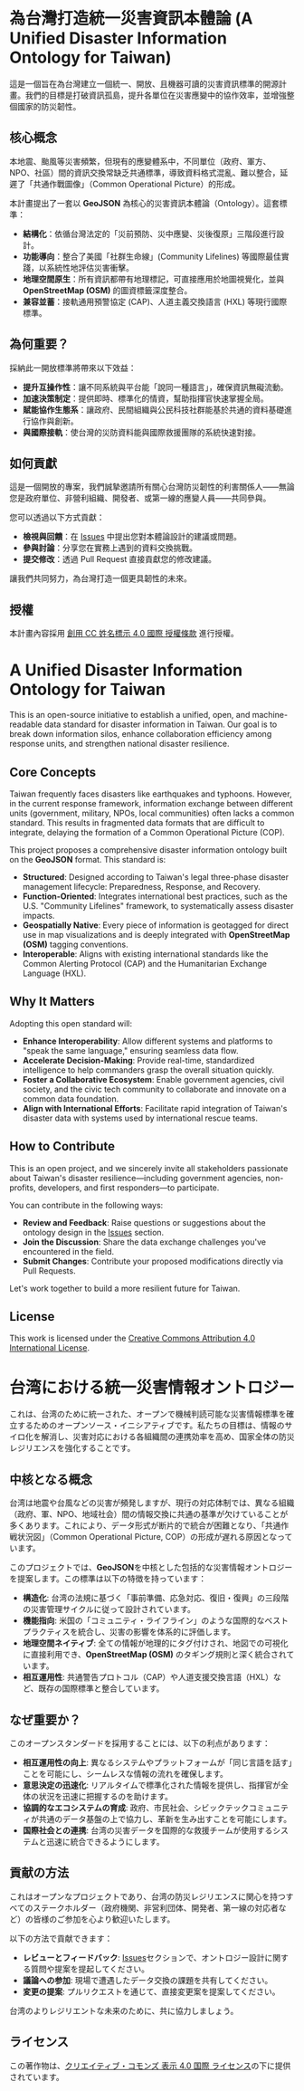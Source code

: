 # 為台灣打造統一災害資訊本體論 (A Unified Disaster Information Ontology for Taiwan)

這是一個旨在為台灣建立一個統一、開放、且機器可讀的災害資訊標準的開源計畫。我們的目標是打破資訊孤島，提升各單位在災害應變中的協作效率，並增強整個國家的防災韌性。

## 核心概念

本地震、颱風等災害頻繁，但現有的應變體系中，不同單位（政府、軍方、NPO、社區）間的資訊交換常缺乏共通標準，導致資料格式混亂、難以整合，延遲了「共通作戰圖像」（Common Operational Picture）的形成。

本計畫提出了一套以 **GeoJSON** 為核心的災害資訊本體論（Ontology）。這套標準：

* **結構化**：依循台灣法定的「災前預防、災中應變、災後復原」三階段進行設計。
* **功能導向**：整合了美國「社群生命線」(Community Lifelines) 等國際最佳實踐，以系統性地評估災害衝擊。
* **地理空間原生**：所有資訊都帶有地理標記，可直接應用於地圖視覺化，並與 **OpenStreetMap (OSM)** 的圖資標籤深度整合。
* **兼容並蓄**：接軌通用預警協定 (CAP)、人道主義交換語言 (HXL) 等現行國際標準。

## 為何重要？

採納此一開放標準將帶來以下效益：

* **提升互操作性**：讓不同系統與平台能「說同一種語言」，確保資訊無礙流動。
* **加速決策制定**：提供即時、標準化的情資，幫助指揮官快速掌握全局。
* **賦能協作生態系**：讓政府、民間組織與公民科技社群能基於共通的資料基礎進行協作與創新。
* **與國際接軌**：使台灣的災防資料能與國際救援團隊的系統快速對接。

## 如何貢獻

這是一個開放的專案，我們誠摯邀請所有關心台灣防災韌性的利害關係人——無論您是政府單位、非營利組織、開發者、或第一線的應變人員——共同參與。

您可以透過以下方式貢獻：

* **檢視與回饋**：在 [Issues](https://github.com/your-repo/issues) 中提出您對本體論設計的建議或問題。
* **參與討論**：分享您在實務上遇到的資料交換挑戰。
* **提交修改**：透過 Pull Request 直接貢獻您的修改建議。

讓我們共同努力，為台灣打造一個更具韌性的未來。

## 授權

本計畫內容採用 [創用 CC 姓名標示 4.0 國際 授權條款](https://creativecommons.org/licenses/by/4.0/) 進行授權。

##


# A Unified Disaster Information Ontology for Taiwan

This is an open-source initiative to establish a unified, open, and machine-readable data standard for disaster information in Taiwan. Our goal is to break down information silos, enhance collaboration efficiency among response units, and strengthen national disaster resilience.

## Core Concepts

Taiwan frequently faces disasters like earthquakes and typhoons. However, in the current response framework, information exchange between different units (government, military, NPOs, local communities) often lacks a common standard. This results in fragmented data formats that are difficult to integrate, delaying the formation of a Common Operational Picture (COP).

This project proposes a comprehensive disaster information ontology built on the **GeoJSON** format. This standard is:

* **Structured**: Designed according to Taiwan's legal three-phase disaster management lifecycle: Preparedness, Response, and Recovery.
* **Function-Oriented**: Integrates international best practices, such as the U.S. "Community Lifelines" framework, to systematically assess disaster impacts.
* **Geospatially Native**: Every piece of information is geotagged for direct use in map visualizations and is deeply integrated with **OpenStreetMap (OSM)** tagging conventions.
* **Interoperable**: Aligns with existing international standards like the Common Alerting Protocol (CAP) and the Humanitarian Exchange Language (HXL).

## Why It Matters

Adopting this open standard will:

* **Enhance Interoperability**: Allow different systems and platforms to "speak the same language," ensuring seamless data flow.
* **Accelerate Decision-Making**: Provide real-time, standardized intelligence to help commanders grasp the overall situation quickly.
* **Foster a Collaborative Ecosystem**: Enable government agencies, civil society, and the civic tech community to collaborate and innovate on a common data foundation.
* **Align with International Efforts**: Facilitate rapid integration of Taiwan's disaster data with systems used by international rescue teams.

## How to Contribute

This is an open project, and we sincerely invite all stakeholders passionate about Taiwan's disaster resilience—including government agencies, non-profits, developers, and first responders—to participate.

You can contribute in the following ways:

* **Review and Feedback**: Raise questions or suggestions about the ontology design in the [Issues](https://github.com/your-repo/issues) section.
* **Join the Discussion**: Share the data exchange challenges you've encountered in the field.
* **Submit Changes**: Contribute your proposed modifications directly via Pull Requests.

Let's work together to build a more resilient future for Taiwan.

## License

This work is licensed under the [Creative Commons Attribution 4.0 International License](https://creativecommons.org/licenses/by/4.0/).

##


# 台湾における統一災害情報オントロジー

これは、台湾のために統一された、オープンで機械判読可能な災害情報標準を確立するためのオープンソース・イニシアティブです。私たちの目標は、情報のサイロ化を解消し、災害対応における各組織間の連携効率を高め、国家全体の防災レジリエンスを強化することです。

## 中核となる概念

台湾は地震や台風などの災害が頻発しますが、現行の対応体制では、異なる組織（政府、軍、NPO、地域社会）間の情報交換に共通の基準が欠けていることが多くあります。これにより、データ形式が断片的で統合が困難となり、「共通作戦状況図」（Common Operational Picture, COP）の形成が遅れる原因となっています。

このプロジェクトでは、**GeoJSON**を中核とした包括的な災害情報オントロジーを提案します。この標準は以下の特徴を持っています：

* **構造化**: 台湾の法規に基づく「事前準備、応急対応、復旧・復興」の三段階の災害管理サイクルに従って設計されています。
* **機能指向**: 米国の「コミュニティ・ライフライン」のような国際的なベストプラクティスを統合し、災害の影響を体系的に評価します。
* **地理空間ネイティブ**: 全ての情報が地理的にタグ付けされ、地図での可視化に直接利用でき、**OpenStreetMap (OSM)** のタギング規則と深く統合されています。
* **相互運用性**: 共通警告プロトコル（CAP）や人道支援交換言語（HXL）など、既存の国際標準と整合しています。

## なぜ重要か？

このオープンスタンダードを採用することには、以下の利点があります：

* **相互運用性の向上**: 異なるシステムやプラットフォームが「同じ言語を話す」ことを可能にし、シームレスな情報の流れを確保します。
* **意思決定の迅速化**: リアルタイムで標準化された情報を提供し、指揮官が全体の状況を迅速に把握するのを助けます。
* **協調的なエコシステムの育成**: 政府、市民社会、シビックテックコミュニティが共通のデータ基盤の上で協力し、革新を生み出すことを可能にします。
* **国際社会との連携**: 台湾の災害データを国際的な救援チームが使用するシステムと迅速に統合できるようにします。

## 貢献の方法

これはオープンなプロジェクトであり、台湾の防災レジリエンスに関心を持つすべてのステークホルダー（政府機関、非営利団体、開発者、第一線の対応者など）の皆様のご参加を心より歓迎いたします。

以下の方法で貢献できます：

* **レビューとフィードバック**: [Issues](https://github.com/your-repo/issues)セクションで、オントロジー設計に関する質問や提案を提起してください。
* **議論への参加**: 現場で遭遇したデータ交換の課題を共有してください。
* **変更の提案**: プルリクエストを通じて、直接変更案を提案してください。

台湾のよりレジリエントな未来のために、共に協力しましょう。

## ライセンス

この著作物は、[クリエイティブ・コモンズ 表示 4.0 国際 ライセンス](https://creativecommons.org/licenses/by/4.0/)の下に提供されています。


